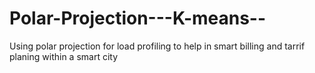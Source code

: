 # Polar-Projection---K-means--
 Using polar projection for load profiling to help in smart billing and tarrif planing within a smart city
